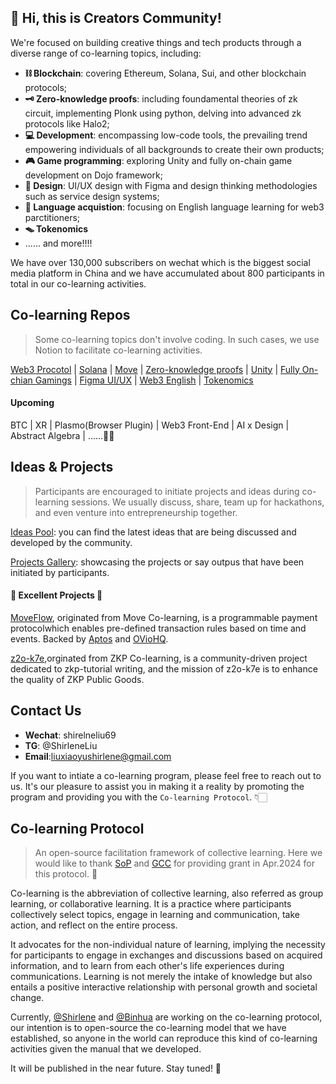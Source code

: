 ## 🥳 Hi, this is Creators Community!

We're focused on building creative things and tech products through a diverse range of co-learning topics, including:

- **⛓ Blockchain**: covering Ethereum, Solana, Sui, and other blockchain protocols;
- **🗝 Zero-knowledge proofs**: including foundamental theories of zk circuit, implementing Plonk using python, delving into advanced zk protocols like Halo2;
- **💻 Development**: encompassing low-code tools, the prevailing trend empowering individuals of all backgrounds to create their own products;
- **🎮 Game programming**: exploring Unity and fully on-chain game development on Dojo framework;
- **🎨 Design**: UI/UX design with Figma and design thinking methodologies such as service design systems;
- **💬 Language acquistion**: focusing on English language learning for web3 parctitioners;
- **🪤 Tokenomics**
- ...... and more!!!!


We have over 130,000 subscribers on wechat which is the biggest social media platform in China and we have accumulated about 800 participants in total in our co-learning activities.


## Co-learning Repos
> Some co-learning topics don't involve coding. In such cases, we use Notion to facilitate co-learning activities. 

[Web3 Procotol](https://github.com/CreatorsDAO/web3-protocol-co-learn) | [Solana](https://github.com/CreatorsDAO/solana-co-learn) | [Move](https://github.com/CreatorsDAO/move-co-learn) | [Zero-knowledge proofs](https://learn.z2o-k7e.world/) | [Unity](https://706community.notion.site/Unity-894502bf520540a1a5baeafcfbe4a6d6) | [Fully On-chian Gamings](https://706community.notion.site/On-Chain-Gaming-1-6844e99b9a3c4bebbe74787dde87713b) | [Figma UI/UX](https://706community.notion.site/Figma-1-6ada04ba93234b90b05e0df1eddbca02?pvs=25) |  [Web3 English](https://706community.notion.site/Web3-2-f1aa5c73ac9446d0a17ff000158a4837) | [Tokenomics](https://706community.notion.site/Tokenomics-059b04e151e847729fcd3c5ae05b72a0)

#### Upcoming

BTC | XR | Plasmo(Browser Plugin) | Web3 Front-End | AI x Design | Abstract Algebra | ......🤔💭

## Ideas & Projects
> Participants are encouraged to initiate  projects and ideas during co-learning sessions. We usually discuss, share, team up for hackathons, and even venture into entrepreneurship together.


[Ideas Pool](https://github.com/orgs/CreatorsDAO/discussions/categories/ideas): you can find the latest ideas that are being discussed and developed by the community.

[Projects Gallery](https://706community.notion.site/a486cceca5b947f9a4b6da0114bf4747?v=459228c9e2a946d980f1265d5d532ccb): showcasing the projects or say outpus that have been initiated by participants.

#### 🌟 Excellent Projects 🌟

 [MoveFlow](https://github.com/Move-Flow),  originated from Move Co-learning, is a programmable payment protocolwhich enables pre-defined transaction rules based on time and events. Backed by [Aptos](https://twitter.com/Aptos) and [OVioHQ](https://twitter.com/OVioHQ).

[z2o-k7e](https://github.com/z2o-k7e),orginated from ZKP Co-learning, is a community-driven project dedicated to zkp-tutorial writing, and the mission of z2o-k7e is to enhance the quality of ZKP Public Goods.

## Contact Us

- **Wechat**: shirelneliu69
- **TG**: @ShirleneLiu
- **Email**:liuxiaoyushirlene@gmail.com

If you want to intiate a co-learning program, please feel free to reach out to us. It's our pleasure to assist you in making it a reality by promoting the program and providing you with the `Co-learning Protocol`. 👇🏻

## Co-learning Protocol
> An open-source facilitation framework of collective learning. Here we would like to thank [SoP](https://summerofprotocols.com/) and [GCC](https://www.gccofficial.org/) for providing grant in Apr.2024 for this protocol. 👐

Co-learning is the abbreviation of collective learning, also referred as group learning, or collaborative learning. It is a practice where participants collectively select topics, engage in learning and communication, take action, and reflect on the entire process.

It advocates for the non-individual nature of learning, implying the necessity for participants to engage in exchanges and discussions based on acquired information, and to learn from each other's life experiences during communications. Learning is not merely the intake of knowledge but also entails a positive interactive relationship with personal growth and societal change.

Currently, [@Shirlene](https://twitter.com/shirleneliu69) and [@Binhua](https://twitter.com/Binhua6) are working on the co-learning protocol, our intention is to open-source the co-learning model that we have established, so anyone in the world can reproduce this kind of co-learning activities given the manual that we developed. 

It will be published in the near future. Stay tuned! 🚀


